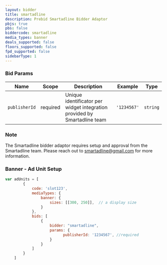 ```yaml
---
layout: bidder
title: smartadline
description: Prebid Smartadline Bidder Adaptor
pbjs: true 
pbs: false
biddercode: smartadline
media_types: banner
deals_supported: false
floors_supported: false
fpd_supported: false
sidebarType: 1
---
```


### Bid Params


| Name            | Scope    | Description              | Example      | Type     |
|-----------------|----------|--------------------------|--------------|----------|
| `publisherId`   | required | Unique identificator per widget integration provided by Smartadline team | `'1234567'` | `string` |

### Note

The Smartadline bidder adaptor requires setup and approval from the Smartadline team. Please reach out to [smartadline@gmail.com](mailto:smartadline@gmail.com) for more information.

### Banner - Ad Unit Setup

```javascript
var adUnits = [
        {
            code: 'slot123',
            mediaTypes: {
                banner: {
                    sizes: [[300, 250]],  // a display size
                }
            },
            bids: [
                {
                    bidder: "smartadline",
                    params: {
                          publisherId: '1234567', //required
                    }
                }
            ]
        }
    ]
```
